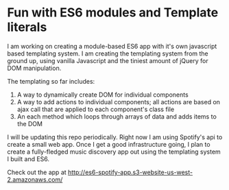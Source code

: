 # Fun with ES6 modules and Template literals

I am working on creating a module-based ES6 app with it's own javascript based templating system.  I am creating the templating system from the ground up, using vanilla Javascript and the tiniest amount of jQuery for DOM manipulation.

The templating so far includes:
1) A way to dynamically create DOM for individual components
2) A way to add actions to individual components; all actions are based on ajax call that are applied to each component's class file
3) An each method which loops through arrays of data and adds items to the DOM

I will be updating this repo periodically. Right now I am using Spotify's api to create a small web app. Once I get a good infrastructure going, I plan to create a fully-fledged music discovery app out using the templating system I built and ES6.

Check out the app at http://es6-spotify-app.s3-website-us-west-2.amazonaws.com/
